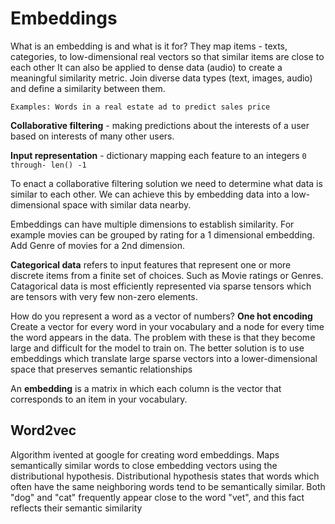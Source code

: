 # Embeddings

What is an embedding is and what is it for?
    They map items - texts, categories, to low-dimensional real vectors so that similar items are close to each other
    It can also be applied to dense data (audio) to create a meaningful similarity metric.
    Join diverse data types (text, images, audio) and define a similarity between them. 
    
    Examples: Words in a real estate ad to predict sales price

**Collaborative filtering** - making predictions about the interests of a user based on interests of many other users. 

**Input representation** - dictionary mapping each feature to an integers `0 through- len() -1`

To enact a collaborative filtering solution we need to determine what data is similar to each other. We can achieve this by embedding data into a low-dimensional space with similar data nearby.

Embeddings can have multiple dimensions to establish similarity. For example movies can be grouped by rating for a 1 dimensional embedding. Add Genre of movies for a 2nd dimension. 

**Categorical data** refers to input features that represent one or more discrete items from a finite set of choices. Such as Movie ratings or Genres. Catagorical data is most efficiently represented via sparse tensors which are tensors with very few non-zero elements.


How do you represent a word as a vector of numbers?
**One hot encoding** Create a vector for every word in your vocabulary and a node for every time the word appears in the data. 
The problem with these is that they become large and difficult for the model to train on. The better solution is to use embeddings which translate large sparse vectors into a lower-dimensional space that preserves semantic relationships


An **embedding** is a matrix in which each column is the vector that corresponds to an item in your vocabulary.

## Word2vec
Algorithm ivented at google for creating word embeddings. Maps semantically similar words to close embedding vectors using the distributional hypothesis. Distributional hypothesis states that words which often have the same neighboring words tend to be semantically similar. Both "dog" and "cat" frequently appear close to the word "vet", and this fact reflects their semantic similarity
